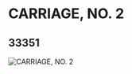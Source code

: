 # CARRIAGE, NO. 2
## 33351
![CARRIAGE, NO. 2](https://lc-www-live-s.legocdn.com/media/bricks/5/2/6186602.jpg)
